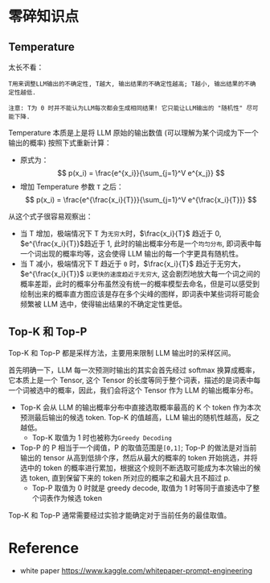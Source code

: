 # 零碎知识点

## Temperature
太长不看：
```
T用来调整LLM输出的不确定性, T越大, 输出结果的不确定性越高; T越小, 输出结果的不确定性越低.

注意: T为 0 时并不能认为LLM每次都会生成相同结果! 它只能让LLM输出的 "随机性" 尽可能下降.
```

Temperature 本质是上是将 LLM 原始的输出数值 (可以理解为某个词成为下一个输出的概率) 按照下式重新计算：
- 原式为：
$$
p(x_i) = \frac{e^{x_i}}{\sum_{j=1}^V e^{x_j}}
$$
- 增加 Temperature 参数 `T` 之后：
$$
p(x_i) = \frac{e^{\frac{x_i}{T}}}{\sum_{j=1}^V e^{\frac{x_i}{T}}}
$$

从这个式子很容易观察出：
 - 当 T 增加，极端情况下 T 为`无穷大`时，$\frac{x_i}{T}$ 趋近于 0, $e^{\frac{x_i}{T}}$趋近于 1, 此时的输出概率分布是一个`均匀分布`, 即词表中每一个词出现的概率均等，这会使得 LLM 输出的每一个字更具有随机性。
 - 当 T 减小，极端情况下 T 趋近于 `0` 时，$\frac{x_i}{T}$ 趋近于无穷大， $e^{\frac{x_i}{T}}$ `以更快的速度趋近于无穷大`, 这会剧烈地放大每一个词之间的概率差距，此时的概率分布虽然没有统一的概率模型去命名，但是可以感受到绘制出来的概率直方图应该是存在多个尖峰的图样，即词表中某些词将可能会频繁被 LLM 选中，使得输出结果的不确定定性更低。

## Top-K 和 Top-P
Top-K 和 Top-P 都是采样方法，主要用来限制 LLM 输出时的采样区间。

首先明确一下，LLM 每一次预测时输出的其实会首先经过 softmax 换算成概率，它本质上是一个 Tensor, 这个 Tensor 的长度等同于整个词表，描述的是词表中每一个词被选中的概率，因此，我们会将这个 Tensor 作为 LLM 的输出概率分布。
 - Top-K 会从 LLM 的输出概率分布中直接选取概率最高的 K 个 token 作为本次预测最后输出的候选 token. Top-K 的值越高，LLM 输出的随机性越高，反之越低。
   - Top-K 取值为 1 时也被称为`Greedy Decoding`
 - Top-P 的 P 相当于一个阈值，P 的取值范围是`[0,1]`; Top-P 的做法是对当前输出的 tensor 从高到低排个序，然后从最大的概率的 token 开始挑选，并将选中的 token 的概率进行累加，根据这个规则不断选取可能成为本次输出的候选 token, 直到保留下来的 token 所对应的概率之和最大且不超过 p.
   - Top-P 取值为 0 时就是 greedy decode, 取值为 1 时等同于直接选中了整个词表作为候选 token

Top-K 和 Top-P 通常需要经过实验才能确定对于当前任务的最佳取值。



# Reference
- white paper https://www.kaggle.com/whitepaper-prompt-engineering

